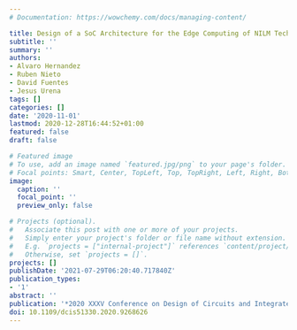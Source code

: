 ```yaml
---
# Documentation: https://wowchemy.com/docs/managing-content/

title: Design of a SoC Architecture for the Edge Computing of NILM Techniques
subtitle: ''
summary: ''
authors:
- Alvaro Hernandez
- Ruben Nieto
- David Fuentes
- Jesus Urena
tags: []
categories: []
date: '2020-11-01'
lastmod: 2020-12-28T16:44:52+01:00
featured: false
draft: false

# Featured image
# To use, add an image named `featured.jpg/png` to your page's folder.
# Focal points: Smart, Center, TopLeft, Top, TopRight, Left, Right, BottomLeft, Bottom, BottomRight.
image:
  caption: ''
  focal_point: ''
  preview_only: false

# Projects (optional).
#   Associate this post with one or more of your projects.
#   Simply enter your project's folder or file name without extension.
#   E.g. `projects = ["internal-project"]` references `content/project/deep-learning/index.md`.
#   Otherwise, set `projects = []`.
projects: []
publishDate: '2021-07-29T06:20:40.717840Z'
publication_types:
- '1'
abstract: ''
publication: '*2020 XXXV Conference on Design of Circuits and Integrated Systems (DCIS)*'
doi: 10.1109/dcis51330.2020.9268626
---
```

